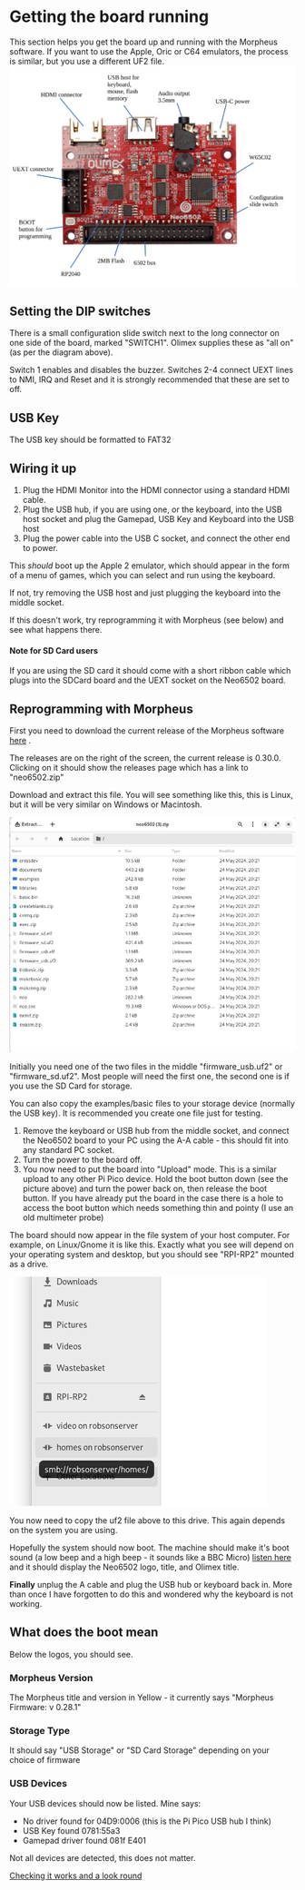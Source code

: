 # Getting the board running

This section helps you get the board up and running with the Morpheus software. If you want to use the Apple, Oric or C64 emulators, the process is similar, but you use a different UF2 file.![image-20240604165131065](assets/image-20240604165131065.png)

## Setting the DIP switches

There is a small configuration slide switch next to the long connector on one side of the board, marked "SWITCH1". Olimex supplies these as "all on" (as per the diagram above).

Switch 1 enables and disables the buzzer. Switches 2-4 connect UEXT lines to NMI, IRQ and Reset and it is strongly recommended that these are set to off.

## USB Key

The USB key should be formatted to FAT32

## Wiring it up

1. Plug the HDMI Monitor into the HDMI connector using a standard HDMI cable.
2. Plug the USB hub, if you are using one, or the keyboard, into the USB host socket and plug the Gamepad, USB Key and Keyboard into the USB host
3. Plug the power cable into the USB C socket, and connect the other end to power.

This *should* boot up the Apple 2 emulator, which should appear in the form of a menu of games, which you can select and run using the keyboard.

If not, try removing the USB host and just plugging the keyboard into the middle socket.

If this doesn't work, try reprogramming it with Morpheus (see below) and see what happens there.

#### Note for SD Card users

If you are using the SD card it should come with a short ribbon cable which plugs into the SDCard board and the UEXT socket on the Neo6502 board.

## Reprogramming with Morpheus

First you need to download the current release of the Morpheus software [here](https://github.com/paulscottrobson/neo6502-firmware) . 

The releases are on the right of the screen, the current release is 0.30.0. Clicking on it should show the releases page which has a link to "neo6502.zip"

Download and extract this file. You will see something like this, this is Linux, but it will be very similar on Windows or Macintosh.

![image-20240604165944920](assets/image-20240604165944920.png)

Initially you need one of the two files in the middle "firmware_usb.uf2" or "firmware_sd.uf2". Most people will need the first one, the second one is if you use the SD Card for storage.

You can also copy the examples/basic files to your storage device (normally the USB key). It is recommended you create one file just for testing.

1. Remove the keyboard or USB hub from the middle socket, and connect the Neo6502 board to your PC using the A-A cable - this should fit into any standard PC socket.
2. Turn the power to the board off.
3. You now need to put the board into "Upload" mode. This is a similar upload to any other Pi Pico device. Hold the boot button down (see the picture above) and turn the power back on, then release the boot button. If you have already put the board in the case there is a hole to access the boot button which needs something thin and pointy (I use an old multimeter probe)

The board should now appear in the file system of your host computer. For example, on Linux/Gnome it is like this. Exactly what you see will depend on your operating system and desktop, but you should see "RPI-RP2" mounted as a drive.

![image-20240604170609008](assets/image-20240604170609008.png)

You now need to copy the uf2 file above to this drive. This again depends on the system you are using.

Hopefully the system should now boot. The machine should make it's boot sound (a low beep and a high beep - it sounds like a BBC Micro) [listen here](https://www.youtube.com/watch?v=Nd9MzxIbuQI) and it should display the Neo6502 logo, title, and Olimex title.

**Finally** unplug the A cable and plug the USB hub or keyboard back in. More than once I have forgotten to do this and wondered why the keyboard is not working.

## What does the boot mean

Below the logos, you should see.

### Morpheus Version

The Morpheus title and version in Yellow - it currently says "Morpheus Firmware: v 0.28.1"

### Storage Type

It should say "USB Storage" or "SD Card Storage" depending on your choice of firmware

### USB Devices

Your USB devices should now be listed. Mine says:

- No driver found for 04D9:0006 (this is the Pi Pico USB hub I think)
- USB Key found 0781:55a3
- Gamepad driver found 081f E401

Not all devices are detected, this does not matter.

[Checking it works and a look round](tryingout.md)